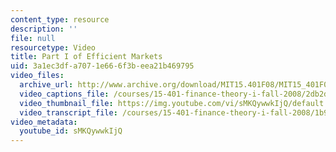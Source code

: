 ```yaml
---
content_type: resource
description: ''
file: null
resourcetype: Video
title: Part I of Efficient Markets
uid: 3a1ec3df-a707-1e66-6f3b-eea21b469795
video_files:
  archive_url: http://www.archive.org/download/MIT15.401F08/MIT15_401F08_ses18_300k.mp4
  video_captions_file: /courses/15-401-finance-theory-i-fall-2008/2db2d570991d528ea82391b193265412_sMKQywwkIjQ.vtt
  video_thumbnail_file: https://img.youtube.com/vi/sMKQywwkIjQ/default.jpg
  video_transcript_file: /courses/15-401-finance-theory-i-fall-2008/1b98090a3000e627f1befbe2082ea9da_sMKQywwkIjQ.pdf
video_metadata:
  youtube_id: sMKQywwkIjQ
---
```

